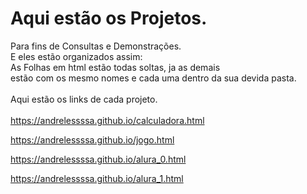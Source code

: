 # Aqui estão os Projetos. 
 Para fins de Consultas e Demonstrações.<br />
 E eles estão organizados assim:<br />
 As Folhas em html estão todas soltas, ja as demais <br />
 estão com os mesmo nomes e cada uma dentro da sua devida pasta. <br />
 <br />
 Aqui estão os links de cada projeto.<br />
 <br />
https://andrelessssa.github.io/calculadora.html

https://andrelessssa.github.io/jogo.html

https://andrelessssa.github.io/alura_0.html

https://andrelessssa.github.io/alura_1.html
 
